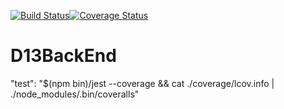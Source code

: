 [![Build Status](https://travis-ci.org/oigwe/D13BackEnd.svg?branch=master)](https://travis-ci.org/oigwe/D13BackEnd)[![Coverage Status](https://coveralls.io/repos/github/oigwe/D13BackEnd/badge.svg?branch=master)](https://coveralls.io/github/oigwe/D13BackEnd?branch=master)

# D13BackEnd
"test": "$(npm bin)/jest --coverage && cat ./coverage/lcov.info | ./node_modules/.bin/coveralls"

